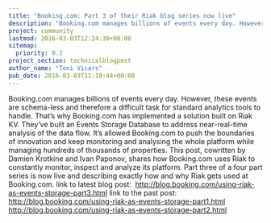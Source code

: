 ```yaml
---
title: "Booking.com: Part 3 of their Riak blog series now live"
description: "Booking.com manages billions of events every day. However, these events are schema-less and therefore a difficult task for standard analytics tools to handle. That’s why Booking.com has implemented a solution built on Riak KV. They’ve built an Events Storage Database to address near-real-time analys"
project: community
lastmod: 2016-03-03T12:24:30+00:00
sitemap:
  priority: 0.2
project_section: technicalblogpost
author_name: "Toni Vicars"
pub_date: 2016-03-03T11:19:44+00:00
---
```

Booking.com manages billions of events every day. However, these events are schema-less and therefore a difficult task for standard analytics tools to handle. That’s why Booking.com has implemented a solution built on Riak KV. They’ve built an Events Storage Database to address near-real-time analysis of the data flow. It’s allowed Booking.com to push the boundaries of innovation and keep monitoring and analysing the whole platform while managing hundreds of thousands of properties.
This post, cowritten by Damien Krotkine and Ivan Paponov, shares how Booking.com uses Riak to constantly monitor, inspect and analyze its platform. Part three of a four part series is now live and describing exactly how and why Riak gets used at Booking.com.
link to latest blog post:  http://blog.booking.com/using-riak-as-events-storage-part3.html
link to the past post:
 http://blog.booking.com/using-riak-as-events-storage-part1.html
http://blog.booking.com/using-riak-as-events-storage-part2.html

